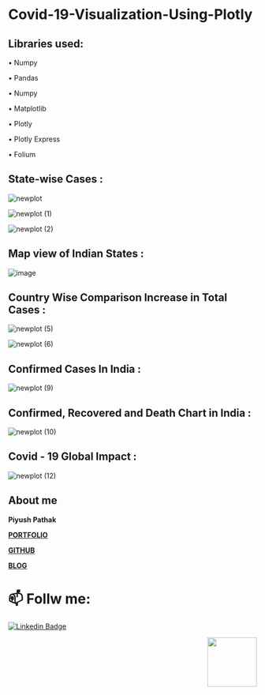 # Covid-19-Visualization-Using-Plotly

## Libraries used:
• Numpy

• Pandas

• Numpy

• Matplotlib

• Plotly

• Plotly Express

• Folium

## State-wise Cases :
![newplot](https://user-images.githubusercontent.com/65092287/100257286-c4852b80-2f6b-11eb-9399-9748d0275589.png)

![newplot (1)](https://user-images.githubusercontent.com/65092287/100257284-c3ec9500-2f6b-11eb-988e-3c2b85ca8dcd.png)

![newplot (2)](https://user-images.githubusercontent.com/65092287/100257283-c353fe80-2f6b-11eb-8183-393707680554.png)

## Map view of Indian States : 
![image](https://user-images.githubusercontent.com/65092287/100259178-ee3f5200-2f6d-11eb-8ad9-257cfa2e4f1d.png)

## Country Wise Comparison Increase in Total Cases :
![newplot (5)](https://user-images.githubusercontent.com/65092287/100257275-c2bb6800-2f6b-11eb-9dff-9c6ed3d94156.png)

![newplot (6)](https://user-images.githubusercontent.com/65092287/100257273-c222d180-2f6b-11eb-9f9b-389094a612dc.png)


## Confirmed Cases In India :
![newplot (9)](https://user-images.githubusercontent.com/65092287/100257264-c0f1a480-2f6b-11eb-9956-164af79d28b4.png)

## Confirmed, Recovered and Death Chart in India : 
![newplot (10)](https://user-images.githubusercontent.com/65092287/100257262-c0590e00-2f6b-11eb-8d26-e0fcbf188ee7.png)

## Covid - 19 Global Impact :
![newplot (12)](https://user-images.githubusercontent.com/65092287/100257258-bf27e100-2f6b-11eb-8416-85120f133c0c.png)


## About me

**Piyush Pathak**

[**PORTFOLIO**](https://anirudhrapathak3.wixsite.com/piyush)

[**GITHUB**](https://github.com/piyushpathak03)

[**BLOG**](https://medium.com/@piyushpathak03)


# 📫 Follw me: 

[![Linkedin Badge](https://img.shields.io/badge/-PiyushPathak-blue?style=flat-square&logo=Linkedin&logoColor=white&link=https://www.linkedin.com/in/piyushpathak03/)](https://www.linkedin.com/in/piyushpathak03/)

<p  align="right"><img height="100" src = "https://media.giphy.com/media/l3URDstnIjBNY7rwLB/giphy.gif"></p>

